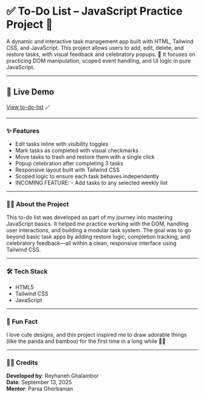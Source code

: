 # ✅ To-Do List – JavaScript Practice Project 🐼
A dynamic and interactive task management app built with HTML, Tailwind CSS, and JavaScript. This project allows users to add, edit, delete, and restore tasks, with visual feedback and celebratory popups. 🐼 It focuses on practicing DOM manipulation, scoped event handling, and UI logic in pure JavaScript.

---

## 🔗 Live Demo

[View to-do-list](https://darling-crostata-8c918a.netlify.app/) 🪄

---

### ✨ Features    
- Edit tasks inline with visibility toggles  
- Mark tasks as completed with visual checkmarks  
- Move tasks to trash and restore them with a single click  
- Popup celebration after completing 3 tasks  
- Responsive layout built with Tailwind CSS  
- Scoped logic to ensure each task behaves independently
- INCOMING FEATURE: - Add tasks to any selected weekly list 

---

### 👩‍💻 About the Project  
This to-do list was developed as part of my journey into mastering JavaScript basics. It helped me practice working with the DOM, handling user interactions, and building a modular task system. The goal was to go beyond basic task apps by adding restore logic, completion tracking, and celebratory feedback—all within a clean, responsive interface using Tailwind CSS.

---

### 🛠️ Tech Stack  
- HTML5  
- Tailwind CSS  
- JavaScript  

---

### 👾 Fun Fact  
I love cute designs, and this project inspired me to draw adorable things (like the panda and bamboo) for the first time in a long while 🥹🐼

---

### 🧑‍🎨 Credits  
**Developed by**: Reyhaneh Ghalambor  
**Date**: September 13, 2025  
**Mentor**: Parsa Ghorbanian
